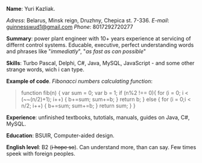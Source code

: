 **Name**: Yuri Kazliak.

*Adress*: Belarus, Minsk reign, Druzhny, Chepica st. 7-336.
*E-mail*: guinnesswud1@gmail.com
*Phone*: 8017292720277

**Summary**: power plant engineer with 10+ years experience at servicing of differnt control systems. Educable, executive, perfect understanding words and phrases like "*immediatly*", "*as fast as can possible*"

**Skills**: Turbo Pascal, Delphi, C#, Java, MySQL, JavaScript - and some other strange words, wich i can type.

**Example of code**. *Fibonacci numbers calculating function*:

>function fib(n) {
>  var sum = 0;
>  var b = 1;
>  if (n%2 !== 0){
>    for (i = 0; i < (~~(n/2)+1); i++) {
>      b+=sum;
>      sum+=b;
>    } return b;
>  } else {
>      for (i = 0;i < n/2; i++) {
>        b+=sum;
>        sum+=b;
>      } return sum;
>    }
>}

**Experience**: unfinished textbooks, tutotials, manuals, guides on Java, C#, MySQL. 

**Education**: BSUIR, Computer-aided design. 

**English level**: B2 (~~i hope so~~). Can understand more, than can say. Few times speek with foreign peoples. 